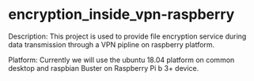 # encryption_inside_vpn-raspberry
Description:
This project is used to provide file encryption service during data
transmission through a VPN pipline on raspberry platform.

Platform:
Currently we will use the ubuntu 18.04 platform on common desktop and
raspbian Buster on Raspberry Pi b 3+ device.


